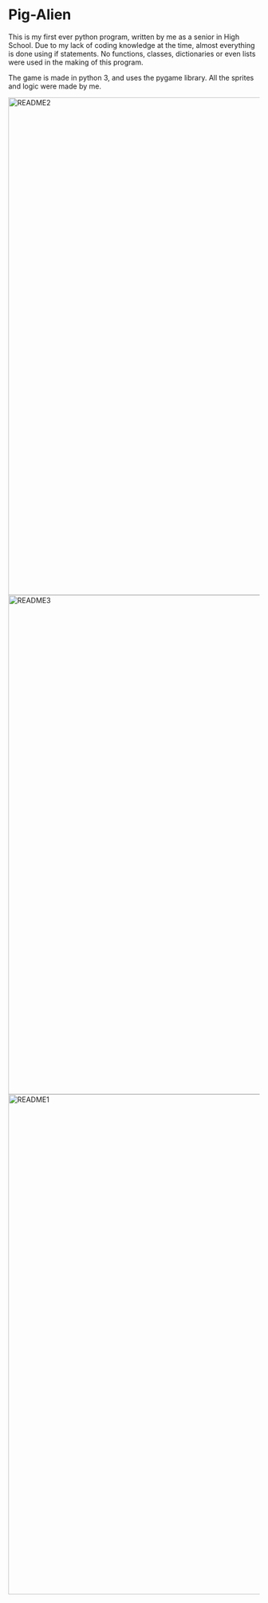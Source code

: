 
# Pig-Alien
This is my first ever python program, written by me as a senior in High School. Due to my lack of coding knowledge at the time, almost everything is done using if statements. No functions, classes, dictionaries or even lists were used in the making of this program. 

The game is made in python 3, and uses the pygame library. All the sprites and logic were made by me. 

<img width="998" alt="README2" src="https://user-images.githubusercontent.com/45013375/122125633-90793700-cde5-11eb-9cc1-37b68aee5d95.png">
<img width="1001" alt="README3" src="https://user-images.githubusercontent.com/45013375/122125639-91aa6400-cde5-11eb-8c0c-7eb1b9846b8a.png">
<img width="1003" alt="README1" src="https://user-images.githubusercontent.com/45013375/122125641-9242fa80-cde5-11eb-8067-596006b1abdf.png">
